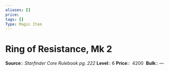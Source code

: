 ```yaml
---
aliases: []
price:  
tags: []
Type: Magic Item
---
```


# Ring of Resistance, Mk 2

**Source**:: _Starfinder Core Rulebook pg. 222_
**Level**:: 6
**Price**::  4200 
**Bulk**:: —
